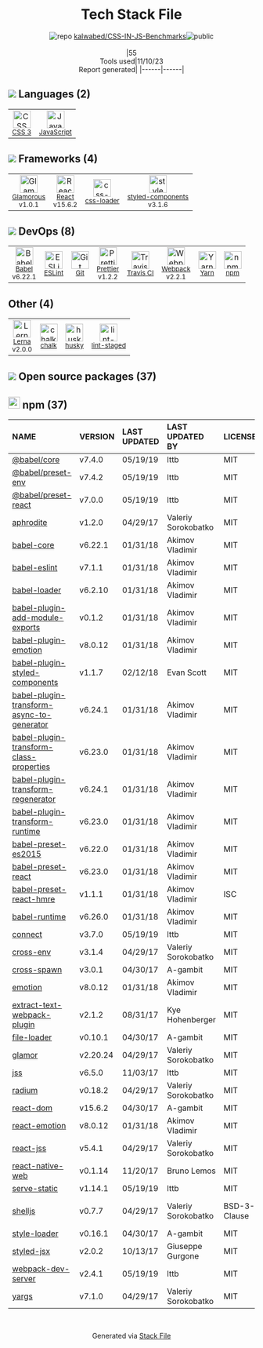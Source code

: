 <!--
--- Readme.md Snippet without images Start ---
## Tech Stack
kalwabed/CSS-IN-JS-Benchmarks is built on the following main stack:
- [React](https://reactjs.org/) – Javascript UI Libraries
- [JavaScript](https://developer.mozilla.org/en-US/docs/Web/JavaScript) – Languages
- [Webpack](http://webpack.js.org) – JS Build Tools / JS Task Runners
- [Babel](http://babeljs.io/) – JavaScript Compilers
- [ESLint](http://eslint.org/) – Code Review
- [Yarn](https://yarnpkg.com/) – Front End Package Manager
- [Lerna](https://lerna.js.org/) – Javascript Utilities & Libraries
- [styled-components](https://styled-components.com) – JavaScript Framework Components
- [Prettier](https://prettier.io/) – Code Review
- [css-loader](https://github.com/webpack-contrib/css-loader) – CSS Pre-processors / Extensions
- [Glamorous](https://glamorous.rocks) – JavaScript Framework Components
- [Travis CI](http://travis-ci.com/) – Continuous Integration

Full tech stack [here](/techstack.md)
--- Readme.md Snippet without images End ---

--- Readme.md Snippet with images Start ---
## Tech Stack
kalwabed/CSS-IN-JS-Benchmarks is built on the following main stack:
- <img width='25' height='25' src='https://img.stackshare.io/service/1020/OYIaJ1KK.png' alt='React'/> [React](https://reactjs.org/) – Javascript UI Libraries
- <img width='25' height='25' src='https://img.stackshare.io/service/1209/javascript.jpeg' alt='JavaScript'/> [JavaScript](https://developer.mozilla.org/en-US/docs/Web/JavaScript) – Languages
- <img width='25' height='25' src='https://img.stackshare.io/service/1682/IMG_4636.PNG' alt='Webpack'/> [Webpack](http://webpack.js.org) – JS Build Tools / JS Task Runners
- <img width='25' height='25' src='https://img.stackshare.io/service/2739/-1wfGjNw.png' alt='Babel'/> [Babel](http://babeljs.io/) – JavaScript Compilers
- <img width='25' height='25' src='https://img.stackshare.io/service/3337/Q4L7Jncy.jpg' alt='ESLint'/> [ESLint](http://eslint.org/) – Code Review
- <img width='25' height='25' src='https://img.stackshare.io/service/5848/44mC-kJ3.jpg' alt='Yarn'/> [Yarn](https://yarnpkg.com/) – Front End Package Manager
- <img width='25' height='25' src='https://img.stackshare.io/service/6207/OwqAUSQi_400x400.jpg' alt='Lerna'/> [Lerna](https://lerna.js.org/) – Javascript Utilities & Libraries
- <img width='25' height='25' src='https://img.stackshare.io/service/6749/styled-components.png' alt='styled-components'/> [styled-components](https://styled-components.com) – JavaScript Framework Components
- <img width='25' height='25' src='https://img.stackshare.io/service/7035/default_66f265943abed56bcdbfca1c866a4261b1fbb063.jpg' alt='Prettier'/> [Prettier](https://prettier.io/) – Code Review
- <img width='25' height='25' src='https://img.stackshare.io/service/8074/default_d2b16fd6997fb2e164de645a34f9b8d5a880d999.png' alt='css-loader'/> [css-loader](https://github.com/webpack-contrib/css-loader) – CSS Pre-processors / Extensions
- <img width='25' height='25' src='https://img.stackshare.io/service/9149/full.png' alt='Glamorous'/> [Glamorous](https://glamorous.rocks) – JavaScript Framework Components
- <img width='25' height='25' src='https://img.stackshare.io/service/460/Lu6cGu0z_400x400.png' alt='Travis CI'/> [Travis CI](http://travis-ci.com/) – Continuous Integration

Full tech stack [here](/techstack.md)
--- Readme.md Snippet with images End ---
-->
<div align="center">

# Tech Stack File
![](https://img.stackshare.io/repo.svg "repo") [kalwabed/CSS-IN-JS-Benchmarks](https://github.com/kalwabed/CSS-IN-JS-Benchmarks)![](https://img.stackshare.io/public_badge.svg "public")
<br/><br/>
|55<br/>Tools used|11/10/23 <br/>Report generated|
|------|------|
</div>

## <img src='https://img.stackshare.io/languages.svg'/> Languages (2)
<table><tr>
  <td align='center'>
  <img width='36' height='36' src='https://img.stackshare.io/service/6727/css.png' alt='CSS 3'>
  <br>
  <sub><a href="https://developer.mozilla.org/en-US/docs/Web/CSS/CSS3">CSS 3</a></sub>
  <br>
  <sub></sub>
</td>

<td align='center'>
  <img width='36' height='36' src='https://img.stackshare.io/service/1209/javascript.jpeg' alt='JavaScript'>
  <br>
  <sub><a href="https://developer.mozilla.org/en-US/docs/Web/JavaScript">JavaScript</a></sub>
  <br>
  <sub></sub>
</td>

</tr>
</table>

## <img src='https://img.stackshare.io/frameworks.svg'/> Frameworks (4)
<table><tr>
  <td align='center'>
  <img width='36' height='36' src='https://img.stackshare.io/service/9149/full.png' alt='Glamorous'>
  <br>
  <sub><a href="https://glamorous.rocks">Glamorous</a></sub>
  <br>
  <sub>v1.0.1</sub>
</td>

<td align='center'>
  <img width='36' height='36' src='https://img.stackshare.io/service/1020/OYIaJ1KK.png' alt='React'>
  <br>
  <sub><a href="https://reactjs.org/">React</a></sub>
  <br>
  <sub>v15.6.2</sub>
</td>

<td align='center'>
  <img width='36' height='36' src='https://img.stackshare.io/service/8074/default_d2b16fd6997fb2e164de645a34f9b8d5a880d999.png' alt='css-loader'>
  <br>
  <sub><a href="https://github.com/webpack-contrib/css-loader">css-loader</a></sub>
  <br>
  <sub></sub>
</td>

<td align='center'>
  <img width='36' height='36' src='https://img.stackshare.io/service/6749/styled-components.png' alt='styled-components'>
  <br>
  <sub><a href="https://styled-components.com">styled-components</a></sub>
  <br>
  <sub>v3.1.6</sub>
</td>

</tr>
</table>

## <img src='https://img.stackshare.io/devops.svg'/> DevOps (8)
<table><tr>
  <td align='center'>
  <img width='36' height='36' src='https://img.stackshare.io/service/2739/-1wfGjNw.png' alt='Babel'>
  <br>
  <sub><a href="http://babeljs.io/">Babel</a></sub>
  <br>
  <sub>v6.22.1</sub>
</td>

<td align='center'>
  <img width='36' height='36' src='https://img.stackshare.io/service/3337/Q4L7Jncy.jpg' alt='ESLint'>
  <br>
  <sub><a href="http://eslint.org/">ESLint</a></sub>
  <br>
  <sub></sub>
</td>

<td align='center'>
  <img width='36' height='36' src='https://img.stackshare.io/service/1046/git.png' alt='Git'>
  <br>
  <sub><a href="http://git-scm.com/">Git</a></sub>
  <br>
  <sub></sub>
</td>

<td align='center'>
  <img width='36' height='36' src='https://img.stackshare.io/service/7035/default_66f265943abed56bcdbfca1c866a4261b1fbb063.jpg' alt='Prettier'>
  <br>
  <sub><a href="https://prettier.io/">Prettier</a></sub>
  <br>
  <sub>v1.2.2</sub>
</td>

<td align='center'>
  <img width='36' height='36' src='https://img.stackshare.io/service/460/Lu6cGu0z_400x400.png' alt='Travis CI'>
  <br>
  <sub><a href="http://travis-ci.com/">Travis CI</a></sub>
  <br>
  <sub></sub>
</td>

<td align='center'>
  <img width='36' height='36' src='https://img.stackshare.io/service/1682/IMG_4636.PNG' alt='Webpack'>
  <br>
  <sub><a href="http://webpack.js.org">Webpack</a></sub>
  <br>
  <sub>v2.2.1</sub>
</td>

<td align='center'>
  <img width='36' height='36' src='https://img.stackshare.io/service/5848/44mC-kJ3.jpg' alt='Yarn'>
  <br>
  <sub><a href="https://yarnpkg.com/">Yarn</a></sub>
  <br>
  <sub></sub>
</td>

<td align='center'>
  <img width='36' height='36' src='https://img.stackshare.io/service/1120/lejvzrnlpb308aftn31u.png' alt='npm'>
  <br>
  <sub><a href="https://www.npmjs.com/">npm</a></sub>
  <br>
  <sub></sub>
</td>

</tr>
</table>

## Other (4)
<table><tr>
  <td align='center'>
  <img width='36' height='36' src='https://img.stackshare.io/service/6207/OwqAUSQi_400x400.jpg' alt='Lerna'>
  <br>
  <sub><a href="https://lerna.js.org/">Lerna</a></sub>
  <br>
  <sub>v2.0.0</sub>
</td>

<td align='center'>
  <img width='36' height='36' src='https://img.stackshare.io/service/8072/13122722.png' alt='chalk'>
  <br>
  <sub><a href="https://github.com/chalk/chalk">chalk</a></sub>
  <br>
  <sub></sub>
</td>

<td align='center'>
  <img width='36' height='36' src='https://img.stackshare.io/service/9527/5502029.jpeg' alt='husky'>
  <br>
  <sub><a href="https://github.com/typicode/husky">husky</a></sub>
  <br>
  <sub></sub>
</td>

<td align='center'>
  <img width='36' height='36' src='https://img.stackshare.io/service/10577/11071.jpeg' alt='lint-staged'>
  <br>
  <sub><a href="https://github.com/okonet/lint-staged">lint-staged</a></sub>
  <br>
  <sub></sub>
</td>

</tr>
</table>


## <img src='https://img.stackshare.io/group.svg' /> Open source packages (37)</h2>

## <img width='24' height='24' src='https://img.stackshare.io/service/1120/lejvzrnlpb308aftn31u.png'/> npm (37)

|NAME|VERSION|LAST UPDATED|LAST UPDATED BY|LICENSE|VULNERABILITIES|
|:------|:------|:------|:------|:------|:------|
|[@babel/core](https://www.npmjs.com/@babel/core)|v7.4.0|05/19/19|lttb |MIT|N/A|
|[@babel/preset-env](https://www.npmjs.com/@babel/preset-env)|v7.4.2|05/19/19|lttb |MIT|N/A|
|[@babel/preset-react](https://www.npmjs.com/@babel/preset-react)|v7.0.0|05/19/19|lttb |MIT|N/A|
|[aphrodite](https://www.npmjs.com/aphrodite)|v1.2.0|04/29/17|Valeriy Sorokobatko |MIT|N/A|
|[babel-core](https://www.npmjs.com/babel-core)|v6.22.1|01/31/18|Akimov Vladimir |MIT|N/A|
|[babel-eslint](https://www.npmjs.com/babel-eslint)|v7.1.1|01/31/18|Akimov Vladimir |MIT|N/A|
|[babel-loader](https://www.npmjs.com/babel-loader)|v6.2.10|01/31/18|Akimov Vladimir |MIT|N/A|
|[babel-plugin-add-module-exports](https://www.npmjs.com/babel-plugin-add-module-exports)|v0.1.2|01/31/18|Akimov Vladimir |MIT|N/A|
|[babel-plugin-emotion](https://www.npmjs.com/babel-plugin-emotion)|v8.0.12|01/31/18|Akimov Vladimir |MIT|N/A|
|[babel-plugin-styled-components](https://www.npmjs.com/babel-plugin-styled-components)|v1.1.7|02/12/18|Evan Scott |MIT|N/A|
|[babel-plugin-transform-async-to-generator](https://www.npmjs.com/babel-plugin-transform-async-to-generator)|v6.24.1|01/31/18|Akimov Vladimir |MIT|N/A|
|[babel-plugin-transform-class-properties](https://www.npmjs.com/babel-plugin-transform-class-properties)|v6.23.0|01/31/18|Akimov Vladimir |MIT|N/A|
|[babel-plugin-transform-regenerator](https://www.npmjs.com/babel-plugin-transform-regenerator)|v6.24.1|01/31/18|Akimov Vladimir |MIT|N/A|
|[babel-plugin-transform-runtime](https://www.npmjs.com/babel-plugin-transform-runtime)|v6.23.0|01/31/18|Akimov Vladimir |MIT|N/A|
|[babel-preset-es2015](https://www.npmjs.com/babel-preset-es2015)|v6.22.0|01/31/18|Akimov Vladimir |MIT|N/A|
|[babel-preset-react](https://www.npmjs.com/babel-preset-react)|v6.23.0|01/31/18|Akimov Vladimir |MIT|N/A|
|[babel-preset-react-hmre](https://www.npmjs.com/babel-preset-react-hmre)|v1.1.1|01/31/18|Akimov Vladimir |ISC|N/A|
|[babel-runtime](https://www.npmjs.com/babel-runtime)|v6.26.0|01/31/18|Akimov Vladimir |MIT|N/A|
|[connect](https://www.npmjs.com/connect)|v3.7.0|05/19/19|lttb |MIT|N/A|
|[cross-env](https://www.npmjs.com/cross-env)|v3.1.4|04/29/17|Valeriy Sorokobatko |MIT|N/A|
|[cross-spawn](https://www.npmjs.com/cross-spawn)|v3.0.1|04/30/17|A-gambit |MIT|N/A|
|[emotion](https://www.npmjs.com/emotion)|v8.0.12|01/31/18|Akimov Vladimir |MIT|N/A|
|[extract-text-webpack-plugin](https://www.npmjs.com/extract-text-webpack-plugin)|v2.1.2|08/31/17|Kye Hohenberger |MIT|N/A|
|[file-loader](https://www.npmjs.com/file-loader)|v0.10.1|04/30/17|A-gambit |MIT|N/A|
|[glamor](https://www.npmjs.com/glamor)|v2.20.24|04/29/17|Valeriy Sorokobatko |MIT|N/A|
|[jss](https://www.npmjs.com/jss)|v6.5.0|11/03/17|lttb |MIT|N/A|
|[radium](https://www.npmjs.com/radium)|v0.18.2|04/29/17|Valeriy Sorokobatko |MIT|N/A|
|[react-dom](https://www.npmjs.com/react-dom)|v15.6.2|04/30/17|A-gambit |MIT|N/A|
|[react-emotion](https://www.npmjs.com/react-emotion)|v8.0.12|01/31/18|Akimov Vladimir |MIT|N/A|
|[react-jss](https://www.npmjs.com/react-jss)|v5.4.1|04/29/17|Valeriy Sorokobatko |MIT|N/A|
|[react-native-web](https://www.npmjs.com/react-native-web)|v0.1.14|11/20/17|Bruno Lemos |MIT|N/A|
|[serve-static](https://www.npmjs.com/serve-static)|v1.14.1|05/19/19|lttb |MIT|N/A|
|[shelljs](https://www.npmjs.com/shelljs)|v0.7.7|04/29/17|Valeriy Sorokobatko |BSD-3-Clause|[CVE-2022-0144](https://github.com/advisories/GHSA-4rq4-32rv-6wp6) (High)<br/>[](https://github.com/advisories/GHSA-64g7-mvw6-v9qj) (Moderate)|
|[style-loader](https://www.npmjs.com/style-loader)|v0.16.1|04/30/17|A-gambit |MIT|N/A|
|[styled-jsx](https://www.npmjs.com/styled-jsx)|v2.0.2|10/13/17|Giuseppe Gurgone |MIT|N/A|
|[webpack-dev-server](https://www.npmjs.com/webpack-dev-server)|v2.4.1|05/19/19|lttb |MIT|[CVE-2018-14732](https://github.com/advisories/GHSA-cf66-xwfp-gvc4) (High)|
|[yargs](https://www.npmjs.com/yargs)|v7.1.0|04/29/17|Valeriy Sorokobatko |MIT|N/A|

<br/>
<div align='center'>

Generated via [Stack File](https://github.com/apps/stack-file)
